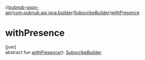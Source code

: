 //[pubnub-gson-api](../../../index.md)/[com.pubnub.api.java.builder](../index.md)/[SubscribeBuilder](index.md)/[withPresence](with-presence.md)

# withPresence

[jvm]\
abstract fun [withPresence](with-presence.md)(): [SubscribeBuilder](index.md)
